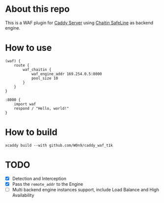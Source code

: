 # About this repo

This is a WAF plugin for [Caddy Server](https://github.com/caddyserver/caddy) using [Chaitin SafeLine](https://github.com/chaitin/SafeLine) as backend engine.

# How to use

```
(waf) {
	route {
		waf_chaitin {
			waf_engine_addr 169.254.0.5:8000
			pool_size 10
		}
	}
}

:8000 {
	import waf
	respond / "Hello, world!"
}

```

# How to build

```
xcaddy build --with github.com/W0n9/caddy_waf_t1k
```

# TODO
- [x] Detection and Interception  
- [x]  Pass the `remote_addr` to the Engine  
- [ ]  Multi backend engine instances support, include Load Balance and High Availability
